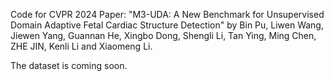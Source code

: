 Code for CVPR 2024 Paper: "M3-UDA: A New Benchmark for Unsupervised Domain Adaptive Fetal Cardiac Structure Detection" by Bin Pu, Liwen Wang, Jiewen Yang, Guannan He, Xingbo Dong, Shengli Li, Tan Ying, Ming Chen, ZHE JIN, Kenli Li and Xiaomeng Li.


The dataset is coming soon.

